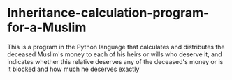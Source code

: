 # Inheritance-calculation-program-for-a-Muslim
This is a program in the Python language that calculates and distributes the deceased Muslim's money to each of his heirs or wills who deserve it, and indicates whether this relative deserves any of the deceased's money or is it blocked and how much he deserves exactly

